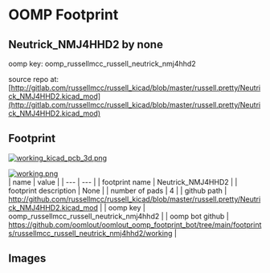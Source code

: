 # OOMP Footprint  
## Neutrick_NMJ4HHD2  by none  
  
oomp key: oomp_russellmcc_russell_neutrick_nmj4hhd2  
  
source repo at: [http://gitlab.com/russellmcc/russell_kicad/blob/master/russell.pretty/Neutrick_NMJ4HHD2.kicad_mod](http://gitlab.com/russellmcc/russell_kicad/blob/master/russell.pretty/Neutrick_NMJ4HHD2.kicad_mod)  
## Footprint  
  
[![working_kicad_pcb_3d.png](working_kicad_pcb_3d_600.png)](working_kicad_pcb_3d.png)  
  
[![working.png](working_600.png)](working.png)  
| name | value | 
| --- | --- | 
| footprint name | Neutrick_NMJ4HHD2 | 
| footprint description | None | 
| number of pads | 4 | 
| github path | http://github.com/russellmcc/russell_kicad/blob/master/russell.pretty/Neutrick_NMJ4HHD2.kicad_mod | 
| oomp key | oomp_russellmcc_russell_neutrick_nmj4hhd2 | 
| oomp bot github | https://github.com/oomlout/oomlout_oomp_footprint_bot/tree/main/footprints/russellmcc_russell_neutrick_nmj4hhd2/working | 
## Images  
